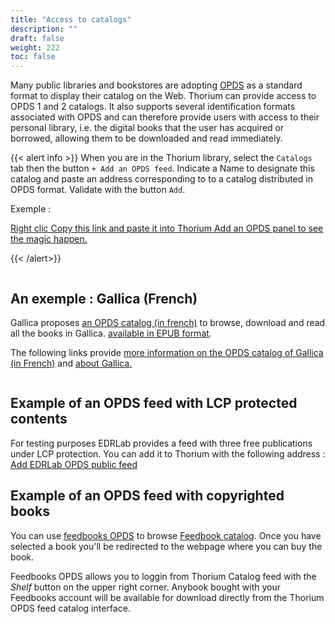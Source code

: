 ```yaml
---
title: "Access to catalogs"
description: ""
draft: false
weight: 222
toc: false
---
```


<p>Many public libraries and bookstores are adopting 
<a href="https://opds.io/">OPDS</a> as a standard format to display their 
catalog on the Web. Thorium can provide access to OPDS 1 and 2 catalogs. 
It also supports several identification formats associated with OPDS 
and can therefore provide users with access to their personal library,  
i.e. the digital books that the user has acquired or 
borrowed, allowing them to be downloaded and read immediately.
  </p>
  

{{< alert info >}}
When you are in the Thorium library, select the 
`Catalogs` tab then the button `+ Add an OPDS feed`. 
Indicate a Name to designate this catalog and paste an address corresponding to 
to a catalog distributed in OPDS format. Validate with the button `Add`.

Exemple : <p>
<a href="http://gallica.bnf.fr/opds" target="_blank">
Right clic Copy this link and paste it into Thorium Add an OPDS panel 
to see the magic happen.</a>
</p>

{{< /alert>}}

<figure>
  <img src="/images/local-fr/thorium-opds-add.png" alt="">
  <figcaption class="icon">
  </figcaption>
</figure>


<!--TODO: find a localized exemple-->
## An exemple : Gallica (French)
<p>Gallica proposes
<a href="http://gallica.bnf.fr/opds" target="_blank">an OPDS catalog (in french)</a>
to browse, download and read all the books in Gallica. 
<a href="http://gallica.bnf.fr/ebooks" target="_blank">available in EPUB format</a>.</p>

<p>The following links provide 
<a href="http://gallica.bnf.fr/blog/27042017/retrouvez-tous-nos-livres-au-format-epub-dans-votre-application-de-lecture-favorite">
more information on the OPDS catalog of Gallica (in French)</a> and 
<a href="https://gallica.bnf.fr/edit/und/a-propos">about Gallica.</a></p> 
<figure>
  <img src="/images/local-fr/thorium-opds-gallica-1.png" alt="">
  <figcaption class="icon">
  </figcaption>
</figure>

## Example of an OPDS feed with LCP protected contents
<p>For testing purposes EDRLab provides a feed with three free publications under LCP protection. You can add it to Thorium with the following address : <a href="opds://edrlab.org/public/feed/opds-lcp.json">Add EDRLab OPDS public feed</a></p>


## Example of an OPDS feed with copyrighted books

You can use [feedbooks OPDS](https://www.feedbooks.com/catalog) to browse [Feedbook catalog](https://www.feedbooks.com/#). Once you have selected a book you'll be redirected to the webpage where you can buy the book. 

Feedbooks OPDS allows you to loggin from Thorium Catalog feed with the *Shelf* button on the upper right corner. Anybook bought with your Feedbooks account will be available for download directly from the Thorium OPDS feed catalog interface. 


